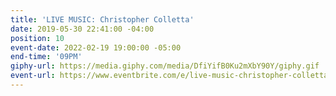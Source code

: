 ```yaml
---
title: 'LIVE MUSIC: Christopher Colletta'
date: 2019-05-30 22:41:00 -04:00
position: 10
event-date: 2022-02-19 19:00:00 -05:00
end-time: '09PM'
giphy-url: https://media.giphy.com/media/DfiYifB0Ku2mXbY90Y/giphy.gif
event-url: https://www.eventbrite.com/e/live-music-christopher-colletta-tickets-243125363507
---
```


